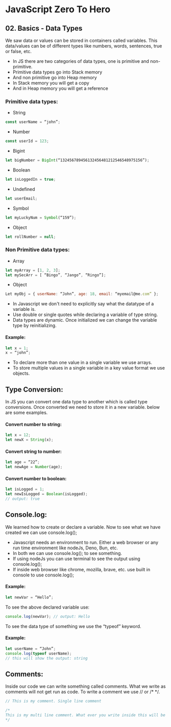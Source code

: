 # JavaScript Zero To Hero

## 02. Basics - Data Types

We saw data or values can be stored in containers called variables. This data/values can be of different types like numbers, words, sentences, true or false, etc.

- In JS there are two categories of data types, one is primitive and non-primitive.
- Primitive data types go into Stack memory
- And non primitive go into Heap memory
- In Stack memory you will get a copy
- And in Heap memory you will get a reference

### Primitive data types:

- String

```Javascript
const userName = “john”;
```

- Number

```Javascript
const userId = 123;
```

- Bigint

```Javascript
let bigNumber = BigInt(“132456789456132456481212546548975156”);
```

- Boolean

```Javascript
let isLoggedIn = true;
```

- Undefined

```Javascript
let userEmail;
```

- Symbol

```Javascript
let myLuckyNum = Symbol(“159”);
```

- Object

```Javascript
let rollNumber = null;
```

### Non Primitive data types:

- Array

```Javascript
let myArray = [1, 2, 3];
let mySecArr = [ “Bingo”, “Jango”, “Ringo”];
```

- Object

```Javascript
Let myObj = { userName: “John”, age: 18, email: “myemail@me.com” };
```

- In Javascript we don't need to explicitly say what the datatype of a variable is.
- Use double or single quotes while declaring a variable of type string.
- Data types are dynamic. Once initialized we can change the variable type by reinitializing.

#### Example:

```Javascript
let x = 1;
x = “john”;
```

- To declare more than one value in a single variable we use arrays.
- To store multiple values in a single variable in a key value format we use objects.

## Type Conversion:

In JS you can convert one data type to another which is called type conversions. Once converted we need to store it in a new variable. below are some examples.

#### Convert number to string:

```Javascript
let x = 12;
let newX = String(x);
```

#### Convert string to number:

```javascript
let age = “22”;
let newAge = Number(age);
```

#### Convert number to boolean:

```Javascript
let isLogged = 1;
let newIsLogged = Boolean(isLogged);
// output: true
```

## Console.log:

We learned how to create or declare a variable. Now to see what we have created we can use console.log();

- Javascript needs an environment to run. Either a web browser or any run time environment like nodeJs, Deno, Bun, etc.
- In both we can use console.log(); to see something.
- If using nodeJs you can use terminal to see the output using console.log();
- If inside web browser like chrome, mozilla, brave, etc. use built in console to use console.log();

#### Example:

```Javascript
let newVar = “Hello”;
```

To see the above declared variable use:

```Javascript
console.log(newVar); // output: Hello
```

To see the data type of something we use the “typeof” keyword.

#### Example:

```Javascript
let userName = “John”;
console.log(typeof userName);
// this will show the output: string
```

## Comments:

Inside our code we can write something called comments. What we write as comments will not get run as code. To write a comment we use // or /\* \*/.

```Javascript
// This is my comment. Single line comment

/*
This is my multi line comment. What ever you write inside this will be considered as comments and will get executed as this is not a code.
*/
```
